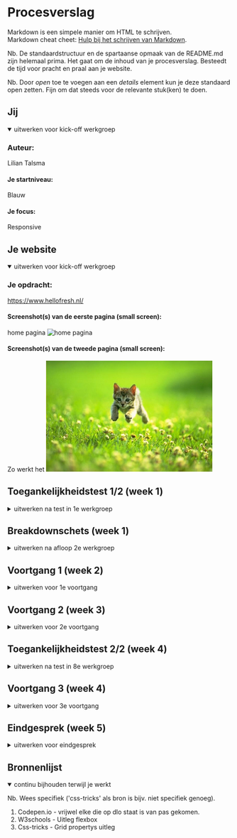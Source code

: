 # Procesverslag
Markdown is een simpele manier om HTML te schrijven.  
Markdown cheat cheet: [Hulp bij het schrijven van Markdown](https://github.com/adam-p/markdown-here/wiki/Markdown-Cheatsheet).

Nb. De standaardstructuur en de spartaanse opmaak van de README.md zijn helemaal prima. Het gaat om de inhoud van je procesverslag. Besteedt de tijd voor pracht en praal aan je website.

Nb. Door *open* toe te voegen aan een *details* element kun je deze standaard open zetten. Fijn om dat steeds voor de relevante stuk(ken) te doen.





## Jij

<details open>
  <summary>uitwerken voor kick-off werkgroep</summary>

  ### Auteur:
  Lilian Talsma

  #### Je startniveau:
  Blauw

  #### Je focus:
  Responsive
 
</details>





## Je website

<details open>
  <summary>uitwerken voor kick-off werkgroep</summary>

  ### Je opdracht:
  https://www.hellofresh.nl/

  #### Screenshot(s) van de eerste pagina (small screen): 
  home pagina
  <img src="readme-images/longsspagina1.png" width="375px" alt="home pagina">


  #### Screenshot(s) van de tweede pagina (small screen):
  Zo werkt het 
  <img src="readme-images/dummy-plaatje.jpg" width="375px" alt="pagina die verteld hoe hellofresh te werk gaat">
 
</details>



## Toegankelijkheidstest 1/2 (week 1)

<details>
  <summary>uitwerken na test in 1e werkgroep</summary>

  ### Bevindingen
  Lijst met je bevindingen die in de test naar voren kwamen:
  -Sommige buttons reageerde niet op hover hier door is het voor slecht ziende moeilijk te zien.

  #### Screenreader
  Hier korte omschrijving 
  De site functioneerde prima met de screenreader alle kopjes en afbeeldingen werden goed opgepakt




  #### Muis en Toetsenbord 
  Hier korte omschrijving (met indien nodig afbeeldingen)
  Met de tab knop was het gemakkelijk om door de pagina heen te scrollen.



  #### Motoriek (shocks, elastiekjes)
  Hier korte omschrijving (met indien nodig afbeeldingen)
  Buttons waren soms wat klein voor een hand met beperking

  Hier een omschrijving van hoe het opgelost kan worden.
  Buttons wat groter maken zodat het makkelijk aanklikbaar is


  #### Visueel (brillen, contrast, kleurenblind, dark/light). 
  Hier korte omschrijving (met indien nodig afbeeldingen)
  Het contrast op de paginas was groot, Bij de buttons is er over nagedacht door de button zelf donker te maken en de tekst erin wit zodat de tekst duidelijk zichtbaar blijft.



</details>



## Breakdownschets (week 1)

<details>
  <summary>uitwerken na afloop 2e werkgroep</summary>

  ### de hele pagina: 
  <img src="readme-images/dummy-plaatje.jpg" width="375px" alt="breakdown van de hele pagina">

  ### dynamisch deel (bijv menu): 
  <img src="readme-images/dummy-plaatje.jpg" width="375px" alt="breakdown van een dynamisch deel">

  ### wellicht nog een dynamisch deel (bijv filter): 
  <img src="readme-images/dummy-plaatje.jpg" width="375px" alt="breakdown van nog een dynamisch deel">

</details>





## Voortgang 1 (week 2)

<details>
  <summary>uitwerken voor 1e voortgang</summary>

  ### Stand van zaken
Op dit moment had ik alleen nog de html geschreven voor de eerste pagina.


  ### Agenda voor meeting
  samen met je groepje opstellen

  |Lilian      | student 2          | student 3    | student 4        |
  | ---            | ---                | ---          | ---              |
  | Waarschijnlijk over voortgang met css    |
  | en dat ook nog | dit als er tijd is | nog een punt | dit wil ik zeker |
  | ...            | ...                | ...          | ...              |


  ### Verslag van meeting
  hier na afloop snel de uitkomsten van de meeting vastleggen

  - Beginnen aan de css.
  -Uitkiezen welke 2de pagina ik neem.



</details>





## Voortgang 2 (week 3)

<details>
  <summary>uitwerken voor 2e voortgang</summary>

  ### Stand van zaken
 Hier was ik begonnen aan een stukje css maar er was nog steeds niet veel voortgang.


  ### Agenda voor meeting
  samen met je groepje opstellen

  | Lilian    | student 2          | student 3    | student 4        |
  | ---            | ---                | ---          | ---              |
  |Over het hamburger menu.
  | ...            | ...                | ...          | ...              |


  ### Verslag van meeting
  hier na afloop snel de uitkomsten van de meeting vastleggen

  - Voor de werkgroep verder komen dan nu.
  -Beginnen aan het hamburger menu.
  -beginnen aan code van 2de pagina.

</details>





## Toegankelijkheidstest 2/2 (week 4)

<details>
  <summary>uitwerken na test in 8e werkgroep</summary>

  ### Bevindingen
  Lijst met je bevindingen die in de test naar voren kwamen (geef ook aan wat er verbeterd is):
  -Er is niet heel veel verbeterd ten opzichte van week 1.

  #### Screenreader
  Hier korte omschrijving (met indien nodig afbeeldingen)
  screenreader pakt afbeeldingen en koppen goed op.



  #### Muis en Toetsenbord 
  Hier korte omschrijving (met indien nodig afbeeldingen)
site is makkelijk te bedienen met muis en tab knop.



  #### Motoriek (shocks, elastiekjes)
  Hier korte omschrijving (met indien nodig afbeeldingen)
Hier is ook niet zoveel veranderd ten opzicht van week 1.



  #### Visueel (brillen, contrast, kleurenblind, dark/light). 
  Hier korte omschrijving (met indien nodig afbeeldingen)
  Ik heb de kleuren en de hover state van een van de buttons duidelijker gemaakt omdat deze op de orginele site dat niet heeft. Het is dus handig voor mensen met een visuele beperking dat ze kunnen zien wanneer zij met hun muis op de button zitten.


</details>





## Voortgang 3 (week 4)

<details>
  <summary>uitwerken voor 3e voortgang</summary>

  ### Stand van zaken
  hier dit ging goed & dit was lastig (neem ook screenshots op van delen van je website en code)
  De css van de eerste en 2de pagina staat er ongeveer in. Het hamburger menu werkt maar voorderest is het menu en de site zelf nog niet responsive.


  ### Agenda voor meeting
  samen met je groepje opstellen

  | student 1      | student 2          | student 3    | student 4        |
  | ---            | ---                | ---          | ---              |
  | dit bespreken  | en dit             | en ik dit    | en dan ik dat    |
  | en dat ook nog | dit als er tijd is | nog een punt | dit wil ik zeker |
  | ...            | ...                | ...          | ...              |


  ### Verslag van meeting
  hier na afloop snel de uitkomsten van de meeting vastleggen

  - Site responsive maken.

</details>





## Eindgesprek (week 5)

<details>
  <summary>uitwerken voor eindgesprek</summary>

  ### Je uitkomst - karakteristiek screenshots:
  <img src="readme-images/pagina1eind.png" width="375px" alt="uitomst opdracht 1">
    <img src="readme-images/pagina2eind.png" width="375px" alt="uitomst opdracht 1">
      <img src="readme-images/hamburgermenueind.png" width="375px" alt="uitomst opdracht 1">

    


  ### Dit ging goed/Heb ik geleerd: 
  Korte omschrijving met plaatjes
  Ik heb veel geleerd van dit vak vooral hoe je iets echt responsive maakt als je van smallscreen naar groot scherm gaat.

  <img src="readme-images/pagina2eind" width="375px" alt="top">


  ### Dit was lastig/Is niet gelukt:
  Korte omschrijving met plaatjes
  De footer uitklappen is mij helaas niet gelukt maar voor de rest allemaal wel :)

  <img src="readme-images/footer" width="375px" alt="bummer">
</details>





## Bronnenlijst

<details open>
  <summary>continu bijhouden terwijl je werkt</summary>

  Nb. Wees specifiek ('css-tricks' als bron is bijv. niet specifiek genoeg).

  1. Codepen.io - vrijwel elke die op dlo staat is van pas gekomen.
  2. W3schools - Uitleg flexbox
  3. Css-tricks - Grid propertys uitleg

</details>